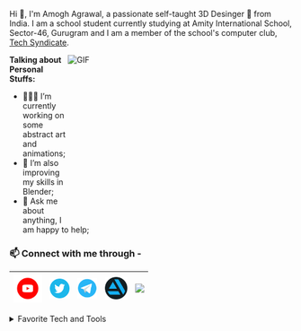 Hi 👋, I'm Amogh Agrawal, a passionate self-taught 3D Desinger 🍩 from India.
I am a school student currently studying at Amity International School, Sector-46, Gurugram and I am a member of the school's computer club, [Tech Syndicate](https://github.com/techsyndicate).

<img align="right" alt="GIF" src="https://cdn.dribbble.com/users/130603/screenshots/4584563/x2_main_01_dribbble.gif" width="400" height="300" />
  
**Talking about Personal Stuffs:**

- 👨🏽‍💻 I’m currently working on some abstract art and animations;
- 🌱 I’m also improving my skills in Blender; 
- 💬 Ask me about anything, I am happy to help;

 ### 📫 Connect with me through -
 
<a href="https://tinyurl.com/BlenderThingsYT"><img src="Asset/you.png" width="51"></a>|<a href="https://twitter.com/AmoghAgrawal7"><img src="Asset/Twitter.png" width="35"></a>|<a href="https://t.me/amoghagrawal"><img src="Asset/Telegram.png" width="35"></a>|<a href="https://www.artstation.com/amoghagrawal"><img src="Asset/Artstation.png" width="40"></a>|<a href="mailto:amogh.ggn@gmail.com"><img src="Mail.png" width="35"></a>|
|--|--|--|--|--|

<details>
<summary>Favorite Tech and Tools</summary>

> Tools, websites, and other things that I like to work with and visit for inspiration.

<table>
  <tr>
    <td align="center" width="96">
        <img src="Assets/html.gif" width="48" height="48" alt="Dribble" />
      </a>
      <br>Dribble
    </td>
    <td align="center" width="96">
        <img src="Assets/css.gif" width="48" height="48" alt="Pinterest" />
      </a>
      <br>Pinterest
    </td>
    <td align="center" width="96">
        <img src="Assets/vscode.webp" width="48" height="48" alt="Artstation" />
      </a>
      <br>Artstation
    </td>
    <td align="center" width="96">
        <img src="Assets/python.gif" width="48" height="48" alt="Youtube" />
      </a>
      <br>Youtube
    </td>
     <td align="center" width="96">
        <img src="Assets/python.gif" width="48" height="48" alt="Behance" />
      </a>
      <br>Behance
    </td>
    <td align="center" width="96">
        <img src="Assets/python.gif" width="48" height="48" alt="Blender" />
      </a>
      <br>Blender
    </td>
    </tr>
</table>
</details>
